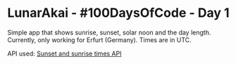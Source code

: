 # **LunarAkai - #100DaysOfCode - Day 1**

Simple app that shows sunrise, sunset, solar noon and the day length.
Currently, only working for Erfurt (Germany).
Times are in UTC.

API used: [Sunset and sunrise times API](https://sunrise-sunset.org/api)

